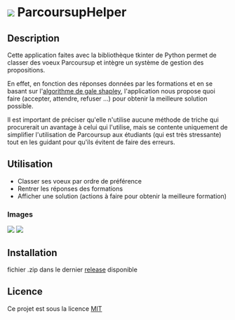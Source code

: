 # ![](http://i.imgur.com/smP8RoC.png) ParcoursupHelper 



## Description

Cette application faites avec la bibliothèque tkinter de Python permet de classer des voeux Parcoursup et intègre un système de gestion des propositions.

En effet, en fonction des réponses données par les formations et en se basant sur l'[algorithme de gale shapley](https://fr.wikipedia.org/wiki/Algorithme_de_Gale_et_Shapley), l'application nous propose quoi faire (accepter, attendre, refuser ...) pour obtenir la meilleure solution possible.

Il est important de préciser qu'elle n'utilise aucune méthode de triche qui procurerait un avantage à celui qui l'utilise, mais se contente uniquement de simplifier l'utilisation de Parcoursup aux étudiants (qui est très stressante) tout en les guidant pour qu'ils évitent de faire des erreurs. 

## Utilisation

- Classer ses voeux par ordre de préférence
- Rentrer les réponses des formations 
- Afficher une solution (actions à faire pour obtenir la meilleure formation)

### Images 

![](http://i.imgur.com/zOVHAnW.png)
![](http://i.imgur.com/JSkzLEH.png)

## Installation

fichier .zip dans le dernier [release](https://github.com/Ikseno/ParcoursupHelper/releases) disponible

## Licence

Ce projet est sous la licence [MIT](https://github.com/Ikseno/ParcoursupHelper/blob/main/LICENSE)
